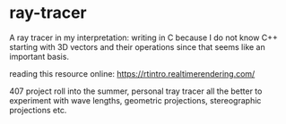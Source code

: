 # ray-tracer
A ray tracer in my interpretation:
    writing in C because I do not know C++
    starting with 3D vectors and their operations since that seems like an important basis.

reading this resource online: https://rtintro.realtimerendering.com/

407 project roll into the summer, personal tray tracer all the better to experiment with wave lengths, geometric projections, stereographic projections etc. 
